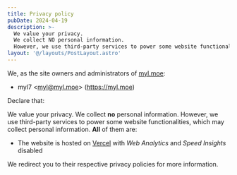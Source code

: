 ```yaml
---
title: Privacy policy
pubDate: 2024-04-19
description: >-
  We value your privacy.
  We collect NO personal information.
  However, we use third-party services to power some website functionalities, which may collect personal information.
layout: '@/layouts/PostLayout.astro'
---
```


<!-- Copyright (C) myl7 -->
<!-- SPDX-License-Identifier: CC-BY-SA-4.0 -->

We, as the site owners and administrators of [myl.moe]:

[myl.moe]: https://myl.moe "myl7's blog"

- myl7 \<myl@myl.moe\> (https://myl.moe)

Declare that:

We value your privacy.
We collect **no** personal information.
However, we use third-party services to power some website functionalities, which may collect personal information.
**All** of them are:

- The website is hosted on [Vercel] with _Web Analytics_ and _Speed Insights_ disabled

<!-- - The site searching is powered by [Google Search] -->
<!-- - The KV storage of the URL shortening service is powered by [Upstash] -->
<!-- - The comments are powered by [giscus] and stored in the [_Discussion_ of myl7/mylmoe] -->

[Vercel]: https://vercel.com/
[Google Search]: https://www.google.com/
[Upstash]: https://upstash.com/
[giscus]: https://giscus.app/
[_Discussion_ of myl7/mylmoe]: https://github.com/myl7/mylmoe/discussions

We redirect you to their respective privacy policies for more information.
